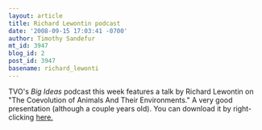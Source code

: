 ```yaml
---
layout: article
title: Richard Lewontin podcast
date: '2008-09-15 17:03:41 -0700'
author: Timothy Sandefur
mt_id: 3947
blog_id: 2
post_id: 3947
basename: richard_lewonti
---
```

TVO's _Big Ideas_ podcast this week features a talk by Richard Lewontin on "The Coevolution of Animals And Their Environments." A very good presentation (although a couple years old). You can download it by right-clicking [here.](http://www.tvo.org/podcasts/bi/audio/BI_Full_RichLewontin_05110.mp3)
